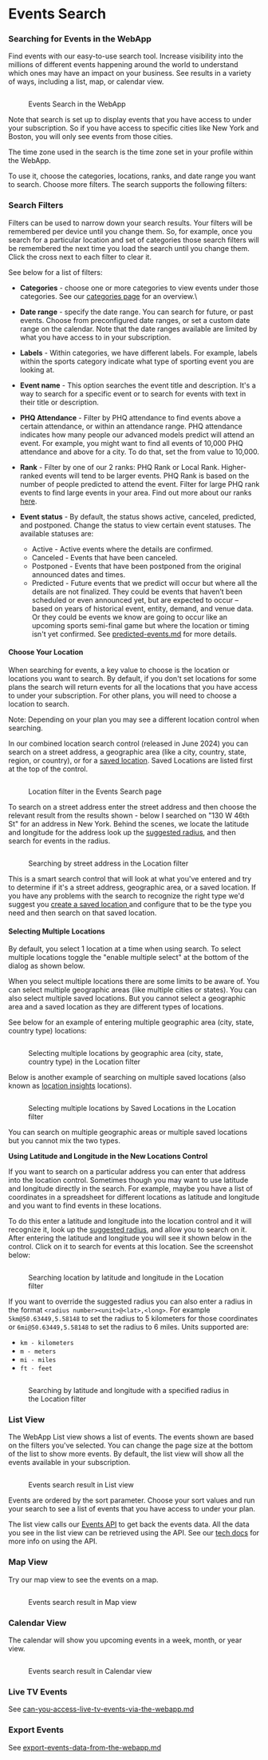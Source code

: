 # Events Search

### Searching for Events in the WebApp

Find events with our easy-to-use search tool. Increase visibility into the millions of different events happening around the world to understand which ones may have an impact on your business. See results in a variety of ways, including a list, map, or calendar view.

<figure><img src="../../.gitbook/assets/image (26).png" alt=""><figcaption><p>Events Search in the WebApp</p></figcaption></figure>

Note that search is set up to display events that you have access to under your subscription. So if you have access to specific cities like New York and Boston, you will only see events from those cities.

The time zone used in the search is the time zone set in your profile within the WebApp.

To use it, choose the categories, locations, ranks, and date range you want to search. Choose more filters. The search supports the following filters:

### Search Filters

Filters can be used to narrow down your search results. Your filters will be remembered per device until you change them. So, for example, once you search for a particular location and set of categories those search filters will be remembered the next time you load the search until you change them. Click the cross next to each filter to clear it.

See below for a list of filters:

* **Categories** - choose one or more categories to view events under those categories. See our [categories page](https://www.predicthq.com/intelligence/data-enrichment/event-categories) for an overview.\

* **Date range** - specify the date range. You can search for future, or past events. Choose from preconfigured date ranges, or set a custom date range on the calendar. Note that the date ranges available are limited by what you have access to in your subscription.
* **Labels** - Within categories, we have different labels. For example, labels within the sports category indicate what type of sporting event you are looking at.
* **Event name** - This option searches the event title and description. It's a way to search for a specific event or to search for events with text in their title or description.
* **PHQ Attendance** - Filter by PHQ attendance to find events above a certain attendance, or within an attendance range. PHQ attendance indicates how many people our advanced models predict will attend an event. For example, you might want to find all events of 10,000 PHQ attendance and above for a city. To do that, set the from value to 10,000.
* **Rank** - Filter by one of our 2 ranks: PHQ Rank or Local Rank. Higher-ranked events will tend to be larger events. PHQ Rank is based on the number of people predicted to attend the event. Filter for large PHQ rank events to find large events in your area. Find out more about our ranks [here](https://www.predicthq.com/tools/rankings).
* **Event status** - By default, the status shows active, canceled, predicted, and postponed. Change the status to view certain event statuses. The available statuses are:
  * Active - Active events where the details are confirmed.
  * Canceled - Events that have been canceled.
  * Postponed - Events that have been postponed from the original announced dates and times.
  * Predicted - Future events that we predict will occur but where all the details are not finalized. They could be events that haven’t been scheduled or even announced yet, but are expected to occur – based on years of historical event, entity, demand, and venue data. Or they could be events we know are going to occur like an upcoming sports semi-final game but where the location or timing isn't yet confirmed. See [predicted-events.md](../../getting-started/predicthq-data/predicted-events.md "mention") for more details.

#### Choose Your Location

When searching for events, a key value to choose is the location or locations you want to search. By default, if you don't set locations for some plans the search will return events for all the locations that you have access to under your subscription. For other plans, you will need to choose a location to search.

Note: Depending on your plan you may see a different location control when searching.

In our combined location search control (released in June 2024) you can search on a street address, a geographic area (like a city, country, state, region, or country), or for a [saved location](../location-insights/). Saved Locations are listed first at the top of the control.

<figure><img src="../../.gitbook/assets/image (28).png" alt=""><figcaption><p>Location filter in the Events Search page</p></figcaption></figure>

To search on a street address enter the street address and then choose the relevant result from the results shown - below I searched on "130 W 46th St" for an address in New York. Behind the scenes, we locate the latitude and longitude for the address look up the [suggested radius](https://www.predicthq.com/tools/suggested-radius), and then search for events in the radius.

<figure><img src="../../.gitbook/assets/image (29).png" alt=""><figcaption><p>Searching by street address in the Location filter</p></figcaption></figure>

This is a smart search control that will look at what you've entered and try to determine if it's a street address, geographic area, or a saved location. If you have any problems with the search to recognize the right type we'd suggest you [create a saved location ](../location-insights/how-do-i-add-a-location.md)and configure that to be the type you need and then search on that saved location.

#### Selecting Multiple Locations

By default, you select 1 location at a time when using search. To select multiple locations toggle the "enable multiple select" at the bottom of the dialog as shown below.

When you select multiple locations there are some limits to be aware of. You can select multiple geographic areas (like multiple cities or states). You can also select multiple saved locations. But you cannot select a geographic area and a saved location as they are different types of locations.

See below for an example of entering multiple geographic area (city, state, country type) locations:

<figure><img src="../../.gitbook/assets/image (30).png" alt=""><figcaption><p>Selecting multiple locations by geographic area (city, state, country type) in the Location filter</p></figcaption></figure>

Below is another example of searching on multiple saved locations (also known as [location insights](../location-insights/an-overview-of-location-insights.md) locations).

<figure><img src="../../.gitbook/assets/image (31).png" alt=""><figcaption><p>Selecting multiple locations by Saved Locations in the Location filter</p></figcaption></figure>

You can search on multiple geographic areas or multiple saved locations but you cannot mix the two types.

**Using Latitude and Longitude in the New Locations Control**

If you want to search on a particular address you can enter that address into the location control. Sometimes though you may want to use latitude and longitude directly in the search. For example, maybe you have a list of coordinates in a spreadsheet for different locations as latitude and longitude and you want to find events in these locations.

To do this enter a latitude and longitude into the location control and it will recognize it, look up the [suggested radius](https://www.predicthq.com/tools/suggested-radius), and allow you to search on it. After entering the latitude and longitude you will see it shown below in the control. Click on it to search for events at this location. See the screenshot below:

<figure><img src="../../.gitbook/assets/image (32).png" alt=""><figcaption><p>Searching location by latitude and longitude in the Location filter</p></figcaption></figure>

If you want to override the suggested radius you can also enter a radius in the format `<radius number><unit>@<lat>,<long>`. For example `5km@50.63449,5.58148` to set the radius to 5 kilometers for those coordinates or `6mi@50.63449,5.58148` to set the radius to 6 miles. Units supported are:

* `km - kilometers`
* `m - meters`
* `mi - miles`
* `ft - feet`

<figure><img src="../../.gitbook/assets/image (33).png" alt=""><figcaption><p>Searching by latitude and longitude with a specified radius in the Location filter</p></figcaption></figure>

### List View

The WebApp List view shows a list of events. The events shown are based on the filters you've selected. You can change the page size at the bottom of the list to show more events. By default, the list view will show all the events available in your subscription.

<figure><img src="../../.gitbook/assets/image (34).png" alt=""><figcaption><p>Events search result in List view</p></figcaption></figure>

Events are ordered by the sort parameter. Choose your sort values and run your search to see a list of events that you have access to under your plan.

The list view calls our [Events API](../../api/events/) to get back the events data. All the data you see in the list view can be retrieved using the API. See our [tech docs](../../) for more info on using the API.

### Map View

Try our map view to see the events on a map.

<figure><img src="../../.gitbook/assets/image (35).png" alt=""><figcaption><p>Events search result in Map view</p></figcaption></figure>

### Calendar View <a href="#calendar-view" id="calendar-view"></a>

The calendar will show you upcoming events in a week, month, or year view.

<figure><img src="../../.gitbook/assets/image (36).png" alt=""><figcaption><p>Events search result in Calendar view</p></figcaption></figure>

### Live TV Events <a href="#live-tv-events" id="live-tv-events"></a>

See [can-you-access-live-tv-events-via-the-webapp.md](../tools/live-tv-events/can-you-access-live-tv-events-via-the-webapp.md "mention")

### Export Events

See [export-events-data-from-the-webapp.md](../getting-started/export-events-data-from-the-webapp.md "mention")
